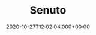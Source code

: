---
# GLOBAL 
layout: casestudy
page_type: casestudy
title: Senuto
published: true
links_visible: true

#SEO
seo_title:  Case Study Senuto | Aplikacja Mobilna dla Marketingu i SEO
seo_description: |-
  Projekt aplikacji mobilnej ułatwiającej pracę z marketingiem online i procesami SEO. 📈 Sprawdź, jak powstawała aplikacja mobilna. 📲
main_keywords:
  - aplikacja mobilna Senuto
  
#HREFLANGS
display_hreflangs: false
hreflangs:

#MENU 
top_line:
  menu_title: Senuto
  cta_title:

#SETTINGS
show_contact_in_footer: true

# CASESTUDY layout
cta_buttons:
  - name: 
    link: 
  - name: Wyceń podobny projekt
    link: /kontakt.html
testimonial_on_index: true
casestudy_on_index: true
cta: Case study Senuto


date: 2020-10-27T12:02:04.000+00:00 


intro: 
  title:  <strong>Aplikacja mobilna Senuto</strong> - Planowanie i monitorowanie działań SEO w telefonie
  content: |-
    Senuto jest narzędziem ułatwiającym planowanie, optymalizowanie i monitorowanie content marketingu i procesów SEO. Dzięki niemu możliwa jest analiza konkurencji w Google i dostosowanie działań pozwalających na jej wyprzedzenie poprzez zwiększenie ruchu na na konkretnych stronach.


header:
  title: <strong>Aplikacja mobilna Senuto</strong> - Planowanie i monitorowanie działań SEO w telefonie
  intro: |-
    Projekt realizowany dla Senuto zakładał stworzenie nowoczesnej aplikacji ułatwiającej pracę z szeroko pojętym marketingiem online i procesami SEO. Bardzo ważnym aspektem był dobór właściwych technologii, które gwarantują płynność i przejrzystość w trakcie obsługi. Dodatkowo koncepcja zakładała wprowadzenie takich funkcjonalności jak zaawansowane wykresy z możliwością filtrowania analizowanych danych. 
  main_photo:  /uploads/senuto-OG-image.jpg

project_type: mobile

screens:
  mobile_1:
    img: /uploads/casestudy-senuto-mobile-1.jpg
    cover: /uploads/casestudy-senuto-mobile-1-cover.jpg
    alt:
  mobile_2:
    img: /uploads/casestudy-senuto-mobile-2.jpg
    cover: /uploads/casestudy-senuto-mobile-2-cover.jpg
    alt:
  mobile_3:
    img: /uploads/casestudy-senuto-mobile-3.jpg
    cover: /uploads/casestudy-senuto-mobile-3-cover.jpg
    alt:
colors:
  main: "1B1C63"
  devices_border: "FFF"


company: Senuto
company_logo: 
watermark: 


customer_opinion:
  person: Damian Sałkowski
  position: CEO
  photo: /uploads/damian-salkowski.jpg
  quotation: |-
    Aplikacja mobilna była dla nas jednym z priorytetów na 2020 rok. Brak wewnętrznych zasobów IT spowodował, że postanowiliśmy zlecić jej stworzenie podmiotowi zewnętrznemu. Współpraca z Projets od początku układała się bardzo dobrze. Warto tu wyróżnić sprawne zarządzanie projektem, dobre zrozumienie produktu klienta i terminowość. Aplikacja działa sprawnie i notuje setki pobrań tygodniowo. Z czystym sumieniem mogę polecić firmę Projets jako rzetelnego partnera.
  quotation_small: |-
    Współpraca z Projets od początku układała się bardzo dobrze. Warto tu wyróżnić sprawne zarządzanie projektem, dobre zrozumienie produktu klienta i terminowość.
  quotation_sentence: Z czystym sumieniem mogę polecić firmę Projets jako rzetelnego partnera.


  
project_categories:
  - _services/aplikacje-internetowe.md
project_technologies:
  - _technologies/react-native.md
project_range:
  - front-end

steps:
- name: Analiza
  icon: /uploads/graphic-analysis.svg
  desc:  |-
    {:.list.list-positive}
    * Odbiór gotowego projektu graficznego oraz pełnej dokumentacji API od klienta.
    * Analiza wymagań i oczekiwań wobec przygotowywanego projektu aplikacji i jej funkcjonalności.
    * Stworzenie estymacji czasowej dotyczącej zaprogramowania aplikacji mobilnej.
- name: Front-end
  icon: /uploads/graphic-front-end.svg
  desc:  |-
    {:.list.list-positive}
    * Dopasowanie technologii spełniającej wszelkie oczekiwania wobec aplikacji - React Native.
    * Prace związane z programowaniem i dopracowywaniem aplikacji mobilnej trwające 3 miesiące.
    * Oddanie gotowej aplikacji dostosowanej pod różnych użytkowników - w wersji Android oraz iOS.
- name: Testowanie
  icon: /uploads/graphic-testing.svg
  desc:  |-
    {:.list.list-positive}
    * Testowanie działania i użyteczności aplikacji już na początkowych etapach produkcji.
    * Dodawanie kolejnych funkcjonalności i sprawdzanie ich bezpośrednio po stworzeniu.
    * Testy manualne mające na celu weryfikację założeń i wymagań stawianych przez klienta wobec realizowanego projektu.

presentation:
  -
    graphic: /uploads/casestudy-senuto-pic-1.jpg
    graphic_title:  
    graphic_full_width: true
    graphic_size: 4
    content:  |-
      ## Poznaj aplikację mobilną Senuto
      Nowoczesne aplikacje mobilne ułatwiają codzienną pracę. Jest to szczególnie ważne w przypadku procesów związanych z marketingiem internetowym. Głównym założeniem projektu było więc stworzenie narzędzia, które można wykorzystać w dowolnym miejscu i czasie - bez dostępu do komputera. Podstawą w tym przypadku było dopasowanie technologii, które przełożą się na użyteczność aplikacji i intuicyjną obsługę z wykorzystaniem wszystkich dostępnych funkcji.
    content_size: 4
  -
    graphic: /uploads/casestudy-senuto-pic-2.jpg
    graphic_title: 
    graphic_full_width: true
    graphic_size: 4
    content:  |-
      ## Zaawansowane technologie - React Native
      Główną technologią wykorzystaną w podczas tworzenia aplikacji Senuto jest React Native. Jest to platforma, której wykorzystanie umożliwia stworzenie dynamicznych i intuicyjnych aplikacji mobilnych. Jej zastosowanie podczas programowania pozwoliło uzyskać maksymalną płynność, która ma wpływ na doświadczenia użytkownika korzystającego z narzędzia.

    content_size: 4
  -
    graphic: /uploads/casestudy-senuto-pic-3.jpg
    graphic_title: 
    graphic_full_width: true
    graphic_size: 4
    content:  |-
      ## Bezpieczeństwo i ochrona użytkowników
      Umieszczenie aplikacji mobilnej w App Store i Google Play to gwarancja bezpieczeństwa i ochrony danych wszystkich użytkowników, którzy ją pobierają i pracują z jej wykorzystaniem. Każde oprogramowanie dodawane na te platformy musi spełniać określone zasady i chronić urządzenia osób, które je pobierają przed zagrożeniami i szkodliwym oprogramowaniem. 
    content_size: 4
  -
    graphic: /uploads/casestudy-senuto-pic-4.jpg
    graphic_title: 
    graphic_full_width: true
    graphic_size: 4
    content:  |-
      ## Szybkość i wydajność aplikacji
      Personalizowana aplikacja mobilna to zdecydowana przewaga nad standardowymi rozwiązaniami. Projekt przygotowany z uwzględnieniem indywidualnych wymagań klienta daje zdecydowanie większe możliwości w zakresie osiągnięcia maksymalnej użyteczności. Te aspekty dotyczą przygotowanej przez nas zespół aplikacji, która działa sprawnie i zapewnia znacznie lepsze doświadczenia użytkownikom niż strona internetowa.
    content_size: 4
  -
    graphic: /uploads/casestudy-senuto-pic-5.jpg
    graphic_title: 
    graphic_full_width: true
    graphic_size: 4
    content:  |-
      ## Wielowymiarowe i zaawansowane wykresy
      Główną funkcjonalnością aplikacji mobilnej Senuto są zaawansowane wykresy dające szerokie możliwości w zakresie filtrowania. Użytkownik może jednocześnie nałożyć na siebie kilka wyników, co daje mu zdecydowanie szerszy pogląd na kwestię optymalizacji procesów marketingowych. Jednocześnie generownie wielowymiarowych wykresów w żaden sposób nie wpływa na wydajność aplikacji.
    content_size: 4
---